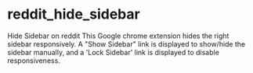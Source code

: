 reddit_hide_sidebar
===================

Hide Sidebar on reddit
This Google chrome extension hides the right sidebar responsively. A "Show Sidebar" link is displayed to show/hide the sidebar manually, and a 'Lock Sidebar' link is displayed to disable responsiveness.